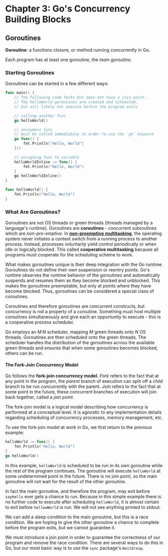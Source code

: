 # Chapter 3: Go's Concurrency Building Blocks

## Goroutines
**Goroutine**: a  functions closure, or method running concurrently in Go.

Each program has at least one goroutine, the *main goroutine*.

### Starting Goroutines
Goroutines can be started in a few different ways:

```go
func main() {
	// The following code forks but does not have a join point.
	// The helloWorld goroutines are created and scheduled,
	// but will likely not execute before the program exits

	// calling another func
	go helloWorld()

	// anonymous func
	// must be called immediately in order to use the `go` keyword
	go func() {
		fmt.Println("Hello, World")
	}()

	// assigning func to variable
	helloWorldInline := func() {
		fmt.Println("Hello, World")
	}
	go helloWorldInline()
}

func helloWorld() {
	fmt.Println("Hello, World")
}
```
### What Are Goroutines?
Goroutines are not OS threads or green threads (threads managed by a language's runtime).
Goroutines are **coroutines** - concurrent subroutines which are *non-pre-emptive*.
In [**non-preemptive multitasking**](https://en.wikipedia.org/wiki/Cooperative_multitasking),
the operating system never initiates a context switch from a running process to another process.
Instead, processes voluntarily yield control periodically or when idle or logically blocked.
This called **cooperative multitasking** because all programs must cooperate for the scheduling scheme to work.

What makes goroutines unique is their deep integration with the Go runtime.
Goroutines do not define their own suspension or reentry points.
Go's runtime observes the runtime behavior of the goroutines and automatically suspends and resumes them as they become blocked and unblocked.
This makes the goroutines preemptable, but only at points where they have become blocked.
Thus, goroutines can be considered a special class of coroutines.

Coroutines and therefore goroutines are concurrent constructs, but concurrency is not a property of a coroutine.
Something must host multiple coroutines simultaneously and give each an opportunity to execute - this is a cooperative process scheduler.

Go employs an *M:N* scheduler, mapping *M* green threads onto *N* OS threads.
Goroutines are then scheduled onto the green threads.
The scheduler handles the distribution of the goroutines across the available green threads and ensures that when some goroutines becomes blocked, others can be run.

#### The Fork-Join Concurrency Model

Go follows the **fork-join concurrency model**.
*Fork* refers to the fact that at any point in the program, the *parent* branch of execution can split off a *child* branch to be run concurrently with the parent.
*Join* refers to the fact that at some point in the future, these concurrent branches of execution will join back together, called a *join point*.

The fork-join model is a logical model describing how concurrency is performed at a conceptual level.
It is agnostic to any implementation details regarding scheduling of concurrency processes, memory management, etc.

To see the fork-join model at work in Go, we first return to the previous example:

```go
helloWorld := func() {
    fmt.Println("Hello, World")
}
go helloWorld()
```

In this example, `helloWorld` is scheduled to be run in its own goroutine while the rest of the program continues.
The goroutine will execute `helloWorld` at some undetermined point in the future.
There is no join point, so the main goroutine will not wait for the result of the other goroutine.

In fact the main goroutine, and therefore the program, may exit before `sayHello` ever gets a chance to run.
Because in this simple example there is no further code to execute after scheduling `helloWorld`, it is almost certain to exit before `hellowWorld` is run.
We will not see anything printed to stdout.

We can add a sleep condition to the main goroutine, but this is a race condition.
We are hoping to give the other goroutine a chance to complete before the program exits, but we cannot guarantee it.

We must introduce a join point in order to guarantee the correctness of our program and remove the race condition.
There are several ways to do this in Go, but our most basic way is to use the `sync` package's `WaitGroup`.
